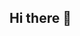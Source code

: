 ## Hi there 👋

<!--
🚀 About Me:

Cybersecurity Enthusiast: I'm currently diving deep into cybersecurity, with a focus on understanding fundamental networking concepts, operating systems, and the latest security practices.

First-Year B.Tech Student in Computer Science: On a journey to strengthen my core knowledge in topics like Computer Networks and Operating Systems.

Aspiring Cybersecurity Professional: My goal is to land a career in cybersecurity, where I can innovate and make meaningful contributions.

🌱 Work in Progress: I'm currently working on exciting projects like:

Web Development and DSA: Building my skills in full-stack development and solving LeetCode problems regularly. Currently Working as a web developer intern at Qunova Technologies.

👀 Future Goals: I'm preparing for the fast-evolving tech landscape and exploring ways to stay relevant in cybersecurity and software development, especially with the rise of AI.

📚 Other Skills & Interests:

Web & App Development with experience in frameworks like Bootstrap, and currently learning React. Problem-Solving: Continuously improving my skills in Data Structures and Algorithms. Research & Innovation: Exploring strong password generation and strategies to counter AI-driven cyber threats.

💻 Tools & Technologies:

Languages: Java, JavaScript, HTML/CSS, TypeScript, Python Frameworks: Bootstrap, Flutter Hardware: Arduino, Raspberry Pi, ESP32 (for engineering projects) Databases: MongoDB, Postgres

✨ Let's Connect: I enjoy learning in public and sharing my journey on LinkedIn.

Thank you for visiting my profile! Let's collaborate and innovate together.
-->
